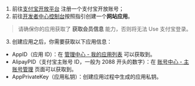<IntegrationDetailCard title="在支付宝开放平台创建一个网站应用">

1. 前往[支付宝开放平台](https://open.alipay.com/) 注册一个支付宝开放账号；
2. 前往[开发者中心控制台](https://open.alipay.com/platform/developerIndex.htm)按照指引创建一个**网站应用**。

> 请确保你的应用获取了 **获取会员信息** 能力，否则将无法 Use 支付宝登录。

3. 创建应用之后，你需要获取以下应用信息：

- AppID（应用 ID）：在 [管理中心 - 我的应用列表](https://openhome.alipay.com/platform/appManage.htm#/apps) 可以获取到。
- AlipayPID（支付宝主账号 ID，一般为 2088 开头的数字）：在 [账号中心 - 主账号管理](https://openhome.alipay.com/dev/workspace/account-center/main-account-manage) 页面可以获取到。
- AppPrivateKey（应用私钥）：创建应用过程中生成的应用私钥。

</IntegrationDetailCard>
